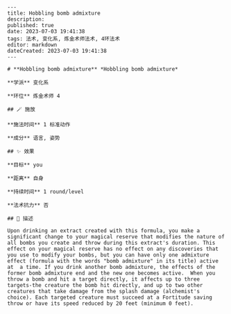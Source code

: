 
    ---
    title: Hobbling bomb admixture
    description: 
    published: true
    date: 2023-07-03 19:41:38
    tags: 法术, 变化系, 炼金术师法术, 4环法术
    editor: markdown
    dateCreated: 2023-07-03 19:41:38
    ---

    # **Hobbling bomb admixture** *Hobbling bomb admixture*

    **学派** 变化系 

    **环位** 炼金术师 4

    ## 🪄 施放

    **施法时间** 1 标准动作

    **成分** 语言, 姿势

    ## ✨ 效果 

    **目标** you 

    **距离** 自身  

    **持续时间** 1 round/level 

    **法术抗力** 否

    ## 📖 描述

    Upon drinking an extract created with this formula, you make a significant change to your magical reserve that modifies the nature of all bombs you create and throw during this extract's duration. This effect on your magical reserve has no effect on any discoveries that you use to modify your bombs, but you can have only one admixture effect (formula with the words "bomb admixture" in its title) active at  a time. If you drink another bomb admixture, the effects of the former bomb admixture end and the new one becomes active.  When you throw a bomb and hit a target directly, it affects up to three targets-the creature the bomb hit directly, and up to two other creatures that take damage from the splash damage (alchemist's choice). Each targeted creature must succeed at a Fortitude saving throw or have its speed reduced by 20 feet (minimum 0 feet).
    